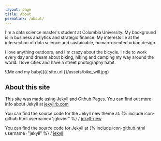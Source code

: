 ```yaml
---
layout: page
title: About
permalink: /about/
---
```


I'm a data science master's student at Columbia University. My background is in business analytics and strategic finance. My interests lie at the intersection of data science and sustainable, human-oriented urban design.

I love anything outdoors, and I'm crazy about the bicycle. I ride to work every day and dream about biking, hiking and camping my way around the world. I love cities and have a street photography habit.

![Me and my baby]({{ site.url }}/assets/bike_will.jpg)




## About this site
This site was made using Jekyll and Github Pages. You can find out more info about Jekyll at [jekyllrb.com](http://jekyllrb.com/)

You can find the source code for the Jekyll new theme at:
{% include icon-github.html username="jglovier" %} /
[jekyll-new](https://github.com/jglovier/jekyll-new)

You can find the source code for Jekyll at
{% include icon-github.html username="jekyll" %} /
[jekyll](https://github.com/jekyll/jekyll)
